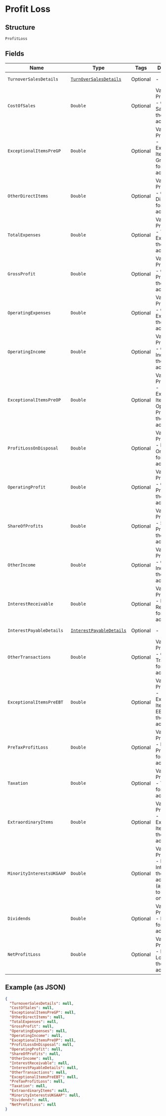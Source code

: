 
# Profit Loss

## Structure

`ProfitLoss`

## Fields

| Name | Type | Tags | Description | Getter | Setter |
|  --- | --- | --- | --- | --- | --- |
| `TurnoverSalesDetails` | [`TurnOverSalesDetails`](../../doc/models/turn-over-sales-details.md) | Optional | - | TurnOverSalesDetails getTurnoverSalesDetails() | setTurnoverSalesDetails(TurnOverSalesDetails turnoverSalesDetails) |
| `CostOfSales` | `Double` | Optional | Value for Profit & Loss - Cost of Sales for these accounts | Double getCostOfSales() | setCostOfSales(Double costOfSales) |
| `ExceptionalItemsPreGP` | `Double` | Optional | Value for Profit & Loss - Exceptional Items (Pre Gross Profit) for these accounts | Double getExceptionalItemsPreGP() | setExceptionalItemsPreGP(Double exceptionalItemsPreGP) |
| `OtherDirectItems` | `Double` | Optional | Value for Profit & Loss - Other Direct Items for these accounts | Double getOtherDirectItems() | setOtherDirectItems(Double otherDirectItems) |
| `TotalExpenses` | `Double` | Optional | Value for Profit & Loss - Total Expenses for these accounts | Double getTotalExpenses() | setTotalExpenses(Double totalExpenses) |
| `GrossProfit` | `Double` | Optional | Value for Profit & Loss - Gross Profit for these accounts | Double getGrossProfit() | setGrossProfit(Double grossProfit) |
| `OperatingExpenses` | `Double` | Optional | Value for Profit & Loss - Operating Expenses for these accounts | Double getOperatingExpenses() | setOperatingExpenses(Double operatingExpenses) |
| `OperatingIncome` | `Double` | Optional | Value for Profit & Loss - Operating Income for these accounts | Double getOperatingIncome() | setOperatingIncome(Double operatingIncome) |
| `ExceptionalItemsPreOP` | `Double` | Optional | Value for Profit & Loss - Exceptional Items (Pre Operating Profit) for these accounts | Double getExceptionalItemsPreOP() | setExceptionalItemsPreOP(Double exceptionalItemsPreOP) |
| `ProfitLossOnDisposal` | `Double` | Optional | Value for Profit & Loss - Profit Loss On Disposal for these accounts | Double getProfitLossOnDisposal() | setProfitLossOnDisposal(Double profitLossOnDisposal) |
| `OperatingProfit` | `Double` | Optional | Value for Profit & Loss - Operating Profit for these accounts | Double getOperatingProfit() | setOperatingProfit(Double operatingProfit) |
| `ShareOfProfits` | `Double` | Optional | Value for Profit & Loss - Share of Profits for these accounts | Double getShareOfProfits() | setShareOfProfits(Double shareOfProfits) |
| `OtherIncome` | `Double` | Optional | Value for Profit & Loss - Other Income for these accounts | Double getOtherIncome() | setOtherIncome(Double otherIncome) |
| `InterestReceivable` | `Double` | Optional | Value for Profit & Loss - Interest Receivable for these accounts | Double getInterestReceivable() | setInterestReceivable(Double interestReceivable) |
| `InterestPayableDetails` | [`InterestPayableDetails`](../../doc/models/interest-payable-details.md) | Optional | - | InterestPayableDetails getInterestPayableDetails() | setInterestPayableDetails(InterestPayableDetails interestPayableDetails) |
| `OtherTransactions` | `Double` | Optional | Value for Profit & Loss - Other Transactions for these accounts | Double getOtherTransactions() | setOtherTransactions(Double otherTransactions) |
| `ExceptionalItemsPreEBT` | `Double` | Optional | Value for Profit & Loss - Exceptional Items (Pre EBT) for these accounts | Double getExceptionalItemsPreEBT() | setExceptionalItemsPreEBT(Double exceptionalItemsPreEBT) |
| `PreTaxProfitLoss` | `Double` | Optional | Value for Profit & Loss - Pre-Tax Profit & Loss for these accounts | Double getPreTaxProfitLoss() | setPreTaxProfitLoss(Double preTaxProfitLoss) |
| `Taxation` | `Double` | Optional | Value for Profit & Loss - Taxation for these accounts | Double getTaxation() | setTaxation(Double taxation) |
| `ExtraordinaryItems` | `Double` | Optional | Value for Profit & Loss - Extraordinary Items for these accounts | Double getExtraordinaryItems() | setExtraordinaryItems(Double extraordinaryItems) |
| `MinorityInterestsUKGAAP` | `Double` | Optional | Value for Profit & Loss - Minority Interests for these accounts (applicable to UK GAAP only) | Double getMinorityInterestsUKGAAP() | setMinorityInterestsUKGAAP(Double minorityInterestsUKGAAP) |
| `Dividends` | `Double` | Optional | Value for Profit & Loss - Dividends for these accounts | Double getDividends() | setDividends(Double dividends) |
| `NetProfitLoss` | `Double` | Optional | Value for Profit & Loss - Net Profit & Loss for these accounts | Double getNetProfitLoss() | setNetProfitLoss(Double netProfitLoss) |

## Example (as JSON)

```json
{
  "TurnoverSalesDetails": null,
  "CostOfSales": null,
  "ExceptionalItemsPreGP": null,
  "OtherDirectItems": null,
  "TotalExpenses": null,
  "GrossProfit": null,
  "OperatingExpenses": null,
  "OperatingIncome": null,
  "ExceptionalItemsPreOP": null,
  "ProfitLossOnDisposal": null,
  "OperatingProfit": null,
  "ShareOfProfits": null,
  "OtherIncome": null,
  "InterestReceivable": null,
  "InterestPayableDetails": null,
  "OtherTransactions": null,
  "ExceptionalItemsPreEBT": null,
  "PreTaxProfitLoss": null,
  "Taxation": null,
  "ExtraordinaryItems": null,
  "MinorityInterestsUKGAAP": null,
  "Dividends": null,
  "NetProfitLoss": null
}
```

